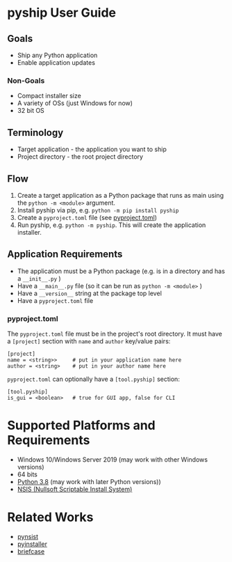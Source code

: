 # pyship User Guide

## Goals

- Ship any Python application
- Enable application updates

### Non-Goals

- Compact installer size
- A variety of OSs (just Windows for now)
- 32 bit OS

## Terminology

- Target application - the application you want to ship 
- Project directory - the root project directory

## Flow

1) Create a target application as a Python package that runs as main using the `python -m <module>` argument.
2) Install pyship via pip, e.g. `python -m pip install pyship`
3) Create a `pyproject.toml` file (see [pyproject.toml](#pyproject.toml))
4) Run pyship, e.g. `python -m pyship`.  This will create the application installer.

## Application Requirements

- The application must be a Python package (e.g. is in a directory and has a `__init__.py` )
- Have a `__main__.py` file (so it can be run as `python -m <module>` )
- Have a `__version__` string at the package top level
- Have a `pyproject.toml` file
 
### pyproject.toml 

The `pyproject.toml` file must be in the project's root directory.  It must have a `[project]` section with `name` and `author` key/value pairs:

```
[project]
name = <string>>     # put in your application name here
author = <string>    # put in your author name here
```

`pyproject.toml` can optionally have a `[tool.pyship]` section:

```
[tool.pyship]
is_gui = <boolean>   # true for GUI app, false for CLI
```

# Supported Platforms and Requirements

- Windows 10/Windows Server 2019 (may work with other Windows versions)
- 64 bits
- [Python 3.8](https://www.python.org/downloads/) (may work with later Python versions))
- [NSIS (Nullsoft Scriptable Install System)](https://nsis.sourceforge.io/)

# Related Works

- [pynsist](https://pynsist.readthedocs.io/en/latest/)
- [pyinstaller](https://www.pyinstaller.org/)
- [briefcase](https://beeware.org/project/projects/tools/briefcase/)
